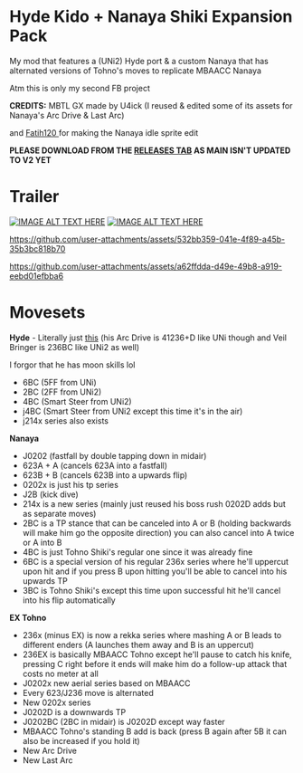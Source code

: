 # Hyde Kido + Nanaya Shiki Expansion Pack
My mod that features a (UNi2) Hyde port & a custom Nanaya that has alternated versions of Tohno's moves to replicate MBAACC Nanaya


Atm this is only my second FB project

**CREDITS:** MBTL GX made by U4ick (I reused & edited some of its assets for Nanaya's Arc Drive & Last Arc)

and [Fatih120 ](https://github.com/Fatih120) for making the Nanaya idle sprite edit

**PLEASE DOWNLOAD FROM THE [RELEASES TAB](https://github.com/ReallyRealer/Hyde-Kido-Nanaya-Shiki-Expansion-Pack/releases) AS MAIN ISN'T UPDATED TO V2 YET** 

# Trailer
[![IMAGE ALT TEXT HERE](https://img.youtube.com/vi/wOhzSrCsMzg/0.jpg)](https://www.youtube.com/watch?v=wOhzSrCsMzg)
[![IMAGE ALT TEXT HERE](https://img.youtube.com/vi/wU6msn0UArA/0.jpg)](https://www.youtube.com/watch?v=wU6msn0UArA)

https://github.com/user-attachments/assets/532bb359-041e-4f89-a45b-35b3bc818b70

https://github.com/user-attachments/assets/a62ffdda-d49e-49b8-a919-eebd01efbba6

# Movesets
**Hyde** - Literally just [this](https://wiki.gbl.gg/w/Under_Night_In-Birth/UNI2/Hyde#Move_List) (his Arc Drive is 41236+D like UNi though and Veil Bringer is 236BC like UNi2 as well)

I forgor that he has moon skills lol
- 6BC (5FF from UNi)
- 2BC (2FF from UNi2)
- 4BC (Smart Steer from UNi2)
- j4BC (Smart Steer from UNi2 except this time it's in the air)
- j214x series also exists


**Nanaya** 
- J0202 (fastfall by double tapping down in midair)
- 623A + A (cancels 623A into a fastfall)
- 623B + B (cancels 623B into a upwards flip)
- 0202x is just his tp series
- J2B (kick dive)
- 214x is a new series (mainly just reused his boss rush 0202D adds but as separate moves)
- 2BC is a TP stance that can be canceled into A or B (holding backwards will make him go the opposite direction) you can also cancel into A twice or A into B
- 4BC is just Tohno Shiki's regular one since it was already fine
- 6BC is a special version of his regular 236x series where he'll uppercut upon hit and if you press B upon hitting you'll be able to cancel into his upwards TP
- 3BC is Tohno Shiki's except this time upon successful hit he'll cancel into his flip automatically

**EX Tohno** 
- 236x (minus EX) is now a rekka series where mashing A or B leads to different enders (A launches them away and B is an uppercut)
- 236EX is basically MBAACC Tohno except he'll pause to catch his knife, pressing C right before it ends will make him do a follow-up attack that costs no meter at all
- J0202x new aerial series based on MBAACC
- Every 623/J236 move is alternated
- New 0202x series
- J0202D is a downwards TP
- J0202BC (2BC in midair) is J0202D except way faster
- MBAACC Tohno's standing B add is back (press B again after 5B it can also be increased if you hold it)
- New Arc Drive
- New Last Arc


